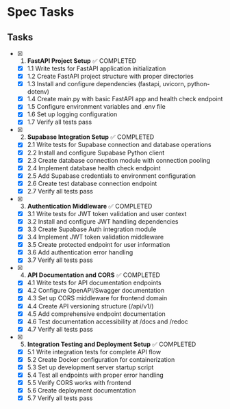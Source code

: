 # Spec Tasks

## Tasks

- [x] 1. **FastAPI Project Setup** ✅ COMPLETED
  - [x] 1.1 Write tests for FastAPI application initialization
  - [x] 1.2 Create FastAPI project structure with proper directories
  - [x] 1.3 Install and configure dependencies (fastapi, uvicorn, python-dotenv)
  - [x] 1.4 Create main.py with basic FastAPI app and health check endpoint
  - [x] 1.5 Configure environment variables and .env file
  - [x] 1.6 Set up logging configuration
  - [x] 1.7 Verify all tests pass

- [x] 2. **Supabase Integration Setup** ✅ COMPLETED
  - [x] 2.1 Write tests for Supabase connection and database operations
  - [x] 2.2 Install and configure Supabase Python client
  - [x] 2.3 Create database connection module with connection pooling
  - [x] 2.4 Implement database health check endpoint
  - [x] 2.5 Add Supabase credentials to environment configuration
  - [x] 2.6 Create test database connection endpoint
  - [x] 2.7 Verify all tests pass

- [x] 3. **Authentication Middleware** ✅ COMPLETED
  - [x] 3.1 Write tests for JWT token validation and user context
  - [x] 3.2 Install and configure JWT handling dependencies
  - [x] 3.3 Create Supabase Auth integration module
  - [x] 3.4 Implement JWT token validation middleware
  - [x] 3.5 Create protected endpoint for user information
  - [x] 3.6 Add authentication error handling
  - [x] 3.7 Verify all tests pass

- [x] 4. **API Documentation and CORS** ✅ COMPLETED
  - [x] 4.1 Write tests for API documentation endpoints
  - [x] 4.2 Configure OpenAPI/Swagger documentation
  - [x] 4.3 Set up CORS middleware for frontend domain
  - [x] 4.4 Create API versioning structure (/api/v1/)
  - [x] 4.5 Add comprehensive endpoint documentation
  - [x] 4.6 Test documentation accessibility at /docs and /redoc
  - [x] 4.7 Verify all tests pass

- [x] 5. **Integration Testing and Deployment Setup** ✅ COMPLETED
  - [x] 5.1 Write integration tests for complete API flow
  - [x] 5.2 Create Docker configuration for containerization
  - [x] 5.3 Set up development server startup script
  - [x] 5.4 Test all endpoints with proper error handling
  - [x] 5.5 Verify CORS works with frontend
  - [x] 5.6 Create deployment documentation
  - [x] 5.7 Verify all tests pass
